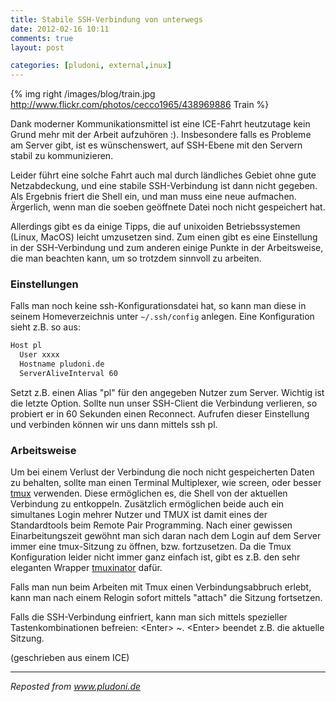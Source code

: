 ```yaml
---
title: Stabile SSH-Verbindung von unterwegs
date: 2012-02-16 10:11
comments: true
layout: post

categories: [pludoni, external,inux]
---
```


{% img right /images/blog/train.jpg http://www.flickr.com/photos/cecco1965/438969886 Train %}

Dank moderner Kommunikationsmittel ist eine ICE-Fahrt heutzutage kein Grund mehr mit der Arbeit aufzuhören :). Insbesondere falls es Probleme am Server gibt, ist es wünschenswert, auf SSH-Ebene mit den Servern stabil zu kommunizieren.

Leider führt eine solche Fahrt auch mal durch ländliches Gebiet ohne gute Netzabdeckung, und eine stabile SSH-Verbindung ist dann nicht gegeben. Als Ergebnis friert die Shell ein, und man muss eine neue aufmachen. Ärgerlich, wenn man die soeben geöffnete Datei noch nicht gespeichert hat.

Allerdings gibt es da einige Tipps, die auf unixoiden Betriebssystemen (Linux, MacOS) leicht umzusetzen sind. Zum einen gibt es eine Einstellung in der SSH-Verbindung und zum anderen einige Punkte in der Arbeitsweise, die man beachten kann, um so trotzdem sinnvoll zu arbeiten.
<!-- more -->

### Einstellungen

Falls man noch keine ssh-Konfigurationsdatei hat, so kann man diese in seinem
Homeverzeichnis unter ```~/.ssh/config``` anlegen. Eine Konfiguration sieht
z.B. so aus:

``` bash
Host pl
  User xxxx
  Hostname pludoni.de
  ServerAliveInterval 60
```



Setzt z.B. einen Alias "pl" für den angegeben Nutzer zum Server. Wichtig ist die letzte Option. Sollte nun unser SSH-Client die Verbindung verlieren, so probiert er in 60 Sekunden einen Reconnect. Aufrufen dieser Einstellung und verbinden können wir uns dann mittels ssh pl.

### Arbeitsweise

Um bei einem Verlust der Verbindung die noch nicht gespeicherten Daten zu behalten, sollte man einen Terminal Multiplexer, wie screen, oder besser [tmux](http://tmux.sourceforge.net/) verwenden. Diese ermöglichen es, die Shell von der aktuellen Verbindung zu entkoppeln. Zusätzlich ermöglichen beide auch ein simultanes Login mehrer Nutzer und TMUX ist damit eines der Standardtools beim Remote Pair Programming.
Nach einer gewissen Einarbeitungszeit gewöhnt man sich daran nach dem Login auf dem Server immer eine tmux-Sitzung zu öffnen, bzw. fortzusetzen. Da die Tmux Konfiguration leider nicht immer ganz einfach ist, gibt es z.B. den sehr eleganten Wrapper [tmuxinator](https://github.com/aziz/tmuxinator) dafür.

Falls man nun beim Arbeiten mit Tmux einen Verbindungsabbruch erlebt, kann man nach einem Relogin sofort mittels "attach" die Sitzung fortsetzen.

Falls die SSH-Verbindung einfriert, kann man sich mittels spezieller Tastenkombinationen befreien: &lt;Enter> ~. &lt;Enter> beendet z.B. die aktuelle Sitzung.

(geschrieben aus einem ICE)

---
<i>Reposted from <a href='http://www.pludoni.de/node/1088' rel='canonical'>www.pludoni.de</a></i>

